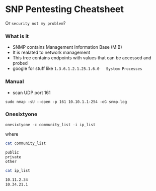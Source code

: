 # SNP Pentesting Cheatsheet

Or `security not my problem`?

### What is it

* SNMP contains Management Information Base (MIB) 
* It is realated to network management
* This tree contains endpoints with values that can be accessed and probed
* google for stuff like `1.3.6.1.2.1.25.1.6.0	System Processes`

### Manual

* scan UDP port 161

`sudo nmap -sU --open -p 161 10.10.1.1-254 -oG snmp.log`

### Onesixtyone

`onesixtyone -c community_list -i ip_list`

where 

```bash
cat community_list 

public
private
other
```

```bash
cat ip_list 

10.11.2.34
10.34.21.1
```